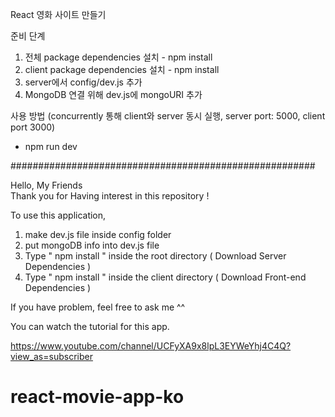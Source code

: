 React 영화 사이트 만들기

준비 단계
1. 전체 package dependencies 설치 - npm install
2. client package dependencies 설치 - npm install
3. server에서 config/dev.js 추가
4. MongoDB 연결 위해 dev.js에 mongoURI 추가

사용 방법 (concurrently 통해 client와 server 동시 실행, server port: 5000, client port 3000)
- npm run dev 




#######################################################

Hello, My Friends  
Thank you for Having interest in this repository ! 

To use this application, 

1. make dev.js file inside config folder 
2. put mongoDB info into dev.js file 
3. Type  " npm install " inside the root directory  ( Download Server Dependencies ) 
4. Type " npm install " inside the client directory ( Download Front-end Dependencies )


If you have problem, feel free to ask me ^^ 

 You can watch the tutorial for this app.

https://www.youtube.com/channel/UCFyXA9x8lpL3EYWeYhj4C4Q?view_as=subscriber
# react-movie-app-ko
